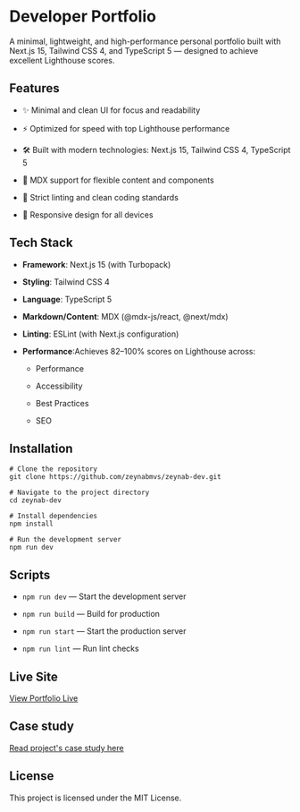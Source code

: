 # Developer Portfolio

A minimal, lightweight, and high-performance personal portfolio built with Next.js 15, Tailwind CSS 4, and TypeScript 5 — designed to achieve excellent Lighthouse scores.

## Features

- ✨ Minimal and clean UI for focus and readability

- ⚡ Optimized for speed with top Lighthouse performance

- 🛠️ Built with modern technologies: Next.js 15, Tailwind CSS 4, TypeScript 5

- 🧩 MDX support for flexible content and components

- 🧹 Strict linting and clean coding standards

- 📱 Responsive design for all devices

## Tech Stack

- **Framework**: Next.js 15 (with Turbopack)

- **Styling**: Tailwind CSS 4

- **Language**: TypeScript 5

- **Markdown/Content**: MDX (@mdx-js/react, @next/mdx)

- **Linting**: ESLint (with Next.js configuration)

- **Performance**:Achieves 82–100% scores on Lighthouse across:

  - Performance

  - Accessibility

  - Best Practices

  - SEO


## Installation

```
# Clone the repository
git clone https://github.com/zeynabmvs/zeynab-dev.git

# Navigate to the project directory
cd zeynab-dev

# Install dependencies
npm install

# Run the development server
npm run dev
```

## Scripts

- ```npm run dev``` — Start the development server

- ```npm run build``` — Build for production

- ```npm run start``` — Start the production server

- ```npm run lint``` — Run lint checks

## Live Site

[View Portfolio Live](https://zeynab-dev.vercel.app/) 

## Case study

[Read project's case study here](http://zeynab-dev.vercel.app/projects/portfolio)

## License

This project is licensed under the MIT License.


